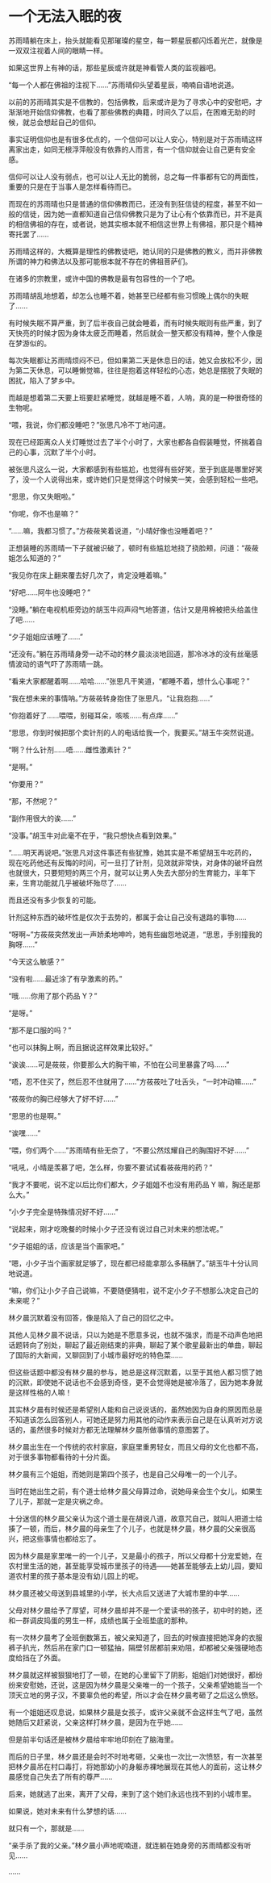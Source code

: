 # 一个无法入眠的夜

苏雨晴躺在床上，抬头就能看见那璀璨的星空，每一颗星辰都闪烁着光芒，就像是一双双注视着人间的眼睛一样。

如果这世界上有神的话，那些星辰或许就是神看管人类的监视器吧。

“每一个人都在佛祖的注视下……”苏雨晴仰头望着星辰，喃喃自语地说道。

以前的苏雨晴其实是不信教的，包括佛教，后来或许是为了寻求心中的安慰吧，才渐渐地开始信仰佛教，也看了那些佛教的典籍，时间久了以后，在困难无助的时候，就总会想起自己的信仰。

事实证明信仰也是有很多优点的，一个信仰可以让人安心，特别是对于苏雨晴这样离家出走，如同无根浮萍般没有依靠的人而言，有一个信仰就会让自己更有安全感。

信仰可以让人没有弱点，也可以让人无比的脆弱，总之每一件事都有它的两面性，重要的只是在于当事人是怎样看待而已。

而现在的苏雨晴也只是普通的信仰佛教而已，还没有到狂信徒的程度，甚至不如一般的信徒，因为她一直都知道自己信仰佛教只是为了让心有个依靠而已，并不是真的相信佛祖的存在，或者说，她其实根本就不相信这世界上有佛祖，那只是个精神寄托罢了……

苏雨晴这样的，大概算是理性的佛教徒吧，她认同的只是佛教的教义，而并非佛教所谓的神力和佛法以及那可能根本就不存在的佛祖菩萨们。

在诸多的宗教里，或许中国的佛教是最有包容性的一个了吧。

苏雨晴胡乱地想着，却怎么也睡不着，她甚至已经都有些习惯晚上偶尔的失眠了……

有时候失眠不算严重，到了后半夜自己就会睡着，而有时候失眠则有些严重，到了天快亮的时候才因为身体太疲乏而睡着，然后就会一整天都没有精神，整个人像是在梦游似的。

每次失眠都让苏雨晴烦闷不已，但如果第二天是休息日的话，她又会放松不少，因为第二天休息，可以睡懒觉嘛，往往是抱着这样轻松的心态，她总是摆脱了失眠的困扰，陷入了梦乡中。

而越是想着第二天要上班要赶紧睡觉，就越是睡不着，人呐，真的是一种很奇怪的生物呢。

“喂，我说，你们都没睡吧？”张思凡冷不丁地问道。

现在已经距离众人关灯睡觉过去了半个小时了，大家也都各自假装睡觉，怀揣着自己的心事，沉默了半个小时。

被张思凡这么一说，大家都感到有些尴尬，也觉得有些好笑，至于到底是哪里好笑了，没一个人说得出来，或许她们只是觉得这个时候笑一笑，会感到轻松一些吧。

“思思，你又失眠啦。”

“你呢，你不也是嘛？”

“……嘛，我都习惯了。”方莜莜笑着说道，“小晴好像也没睡着吧？”

正想装睡的苏雨晴一下子就被识破了，顿时有些尴尬地挠了挠脸颊，问道：“莜莜姐怎么知道的？”

“我见你在床上翻来覆去好几次了，肯定没睡着嘛。”

“好吧……阿牛也没睡吧？”

“没睡。”躺在电视机柜旁边的胡玉牛闷声闷气地答道，估计又是用棉被把头给盖住了吧……

“夕子姐姐应该睡了……”

“还没有。”躺在苏雨晴身旁一动不动的林夕晨淡淡地回道，那冷冰冰的没有丝毫感情波动的语气吓了苏雨晴一跳。

“看来大家都醒着啊……哈哈……”张思凡干笑道，“都睡不着，想什么心事呢？”

“我在想未来的事情呐。”方莜莜转身抱住了张思凡，“让我抱抱……”

“你抱着好了……喂喂，别碰耳朵，咳咳……有点痒……”

“思思，你到时候把那个卖针剂的人的电话给我一个，我要买。”胡玉牛突然说道。

“啊？什么针剂……唔……雌性激素针？”

“是啊。”

“你要用？”

“那，不然呢？”

“副作用很大的诶……”

“没事。”胡玉牛对此毫不在乎，“我只想快点看到效果。”

“……明天再说吧。”张思凡对这件事还有些犹豫，她其实是不希望胡玉牛吃药的，现在吃药他还有反悔的时间，可一旦打了针剂，见效就非常快，对身体的破坏自然也就很大，只要短短的两三个月，就可以让男人失去大部分的生育能力，半年下来，生育功能就几乎被破坏殆尽了……

而且还没有多少恢复的可能。

针剂这种东西的破坏性是仅次于去势的，都属于会让自己没有退路的事物……

“呀啊~”方莜莜突然发出一声娇柔地呻吟，她有些幽怨地说道，“思思，手别撞我的胸呀……”

“今天这么敏感？”

“没有啦……最近涂了有孕激素的药。”

“哦……你用了那个药品 Y？”

“是呀。”

“那不是口服的吗？”

“也可以抹胸上啊，而且据说这样效果比较好。”

“诶诶……可是莜莜，你要那么大的胸干嘛，不怕在公司里暴露了吗……”

“唔，忍不住买了，然后忍不住就用了……”方莜莜吐了吐舌头，“一时冲动嘛……”

“莜莜你的胸已经够大了好不好……”

“思思的也是啊。”

“诶嘿……”

“喂，你们两个……”苏雨晴有些无奈了，“不要公然炫耀自己的胸围好不好……”

“吼吼，小晴是羡慕了吧，怎么样，你要不要试试看莜莜用的药？”

“我才不要呢，说不定以后比你们都大，夕子姐姐不也没有用药品 Y 嘛，胸还是那么大。”

“小夕子完全是特殊情况好不好……”

“说起来，刚才吃晚餐的时候小夕子还没有说过自己对未来的想法呢。”

“夕子姐姐的话，应该是当个画家吧。”

“嗯，小夕子当个画家就足够了，现在都已经能拿那么多稿酬了。”胡玉牛十分认同地说道。

“嘛，你们让小夕子自己说嘛，不要随便猜啦，说不定小夕子不想那么决定自己的未来呢？”

林夕晨沉默着没有回答，像是陷入了自己的回忆之中。

其他人见林夕晨不说话，只以为她是不愿意多说，也就不强求，而是不动声色地把话题转向了别处，聊起了最近刚结束的非典，聊起了某个歌星最新出的单曲，聊起了国际的大新闻，又聊回到了小城市最好吃的特色菜……

但这些话题中都没有林夕晨的参与，她总是这样沉默着，以至于其他人都习惯了她的沉默，即使她不说话也不会感到奇怪，更不会觉得她是被冷落了，因为她本身就是这样性格的人嘛！

其实林夕晨有时候还是希望别人能和自己说说话的，虽然她因为自身的原因而总是不知道该怎么回答别人，可她还是努力用其他的动作来表示自己是在认真听对方说话的，虽然很多时候对方都无法理解林夕晨所做事情的意图罢了。

林夕晨出生在一个传统的农村家庭，家庭里重男轻女，而且父母的文化也都不高，对于很多事物都看待的十分片面。

林夕晨有三个姐姐，而她则是第四个孩子，也是自己父母唯一的一个儿子。

当时在她出生之前，有个道士给林夕晨父母算过命，说她母亲会生个女儿，如果生了儿子，那就一定是灾祸之命。

十分迷信的林夕晨父亲认为这个道士是在胡说八道，故意咒自己，就叫人把道士给揍了一顿，而后，林夕晨的母亲生了个儿子，也就是林夕晨，林夕晨的父亲很高兴，把这些事情也都给忘了。

因为林夕晨是家里唯一的一个儿子，又是最小的孩子，所以父母都十分宠爱她，在农村里生活的她，甚至能享受城市里孩子的待遇——她甚至能够去上幼儿园，要知道农村里的孩子基本是没有幼儿园上的呢。

林夕晨还被父母送到县城里的小学，长大点后又送进了大城市里的中学……

父母对林夕晨给予了厚望，可林夕晨却并不是一个爱读书的孩子，初中时的她，还和一群调皮捣蛋的男生一样，成绩也属于全班垫底的那种。

有一次林夕晨考了全班倒数第五，被父亲知道了，回去的时候直接把她浑身的衣服裤子扒光，然后吊在家门口一顿猛抽，隔壁邻居都前来劝阻，却都被父亲强硬地态度给挡在了外面。

林夕晨就这样被狠狠地打了一顿，在她的心里留下了阴影，姐姐们对她很好，都纷纷来安慰她，还说，这是因为林夕晨是父亲唯一的一个孩子，父亲希望她能当一个顶天立地的男子汉，不要辜负他的希望，所以才会在林夕晨考砸了之后这么愤怒。

有一个姐姐还叹息说，如果林夕晨是女孩子，或许父亲就不会这样生气了吧，虽然她随后又赶紧说，父亲这样打林夕晨，是因为在乎她……

但是前半句话还是被林夕晨给牢牢地印刻在了脑海里。

而后的日子里，林夕晨还是会时不时地考砸，父亲也一次比一次愤怒，有一次甚至把林夕晨吊在村口毒打，将她那幼小的身躯赤裸地展现在其他人的面前，这让林夕晨感觉自己失去了所有的尊严……

后来，她就逃了出来，离开了父母，来到了这个她们永远也找不到的小城市里。

如果说，她对未来有什么梦想的话……

就只有一个，那就是……

“亲手杀了我的父亲。”林夕晨小声地呢喃道，就连躺在她身旁的苏雨晴都没有听见……

……
